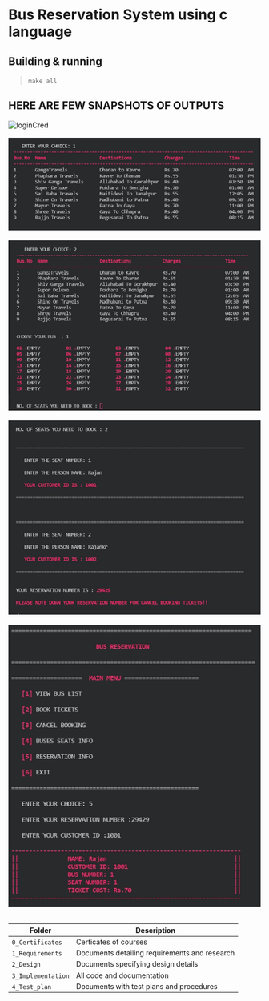 # Bus Reservation System using c language

## Building & running
> `make all`  

## HERE ARE FEW SNAPSHOTS OF OUTPUTS

![loginCred](images/loginCred.jpg)
<br/>
<br/>
![BUSLISTS](images/buslists.jpg)
<br/>
<br/>
![BUS BOOKING](images/busbook1.jpg)
<br/>
<br/>
![BUS BOOKING](images/busbook2.jpg)
<br/>
<br/>
![image info](images/custID.jpg)
<br/>
<br/>


Folder             | Description
-------------------| -----------------------------------------
`0_Certificates`   | Certicates of courses
`1_Requirements`   | Documents detailing requirements and research
`2_Design`         | Documents specifying design details
`3_Implementation` | All code and documentation
`4_Test_plan`      | Documents with test plans and procedures


